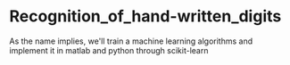 # Recognition_of_hand-written_digits
As the name implies, we'll train a machine learning algorithms and implement it in matlab and python through scikit-learn
